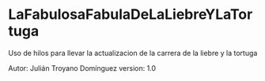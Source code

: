 # LaFabulosaFabulaDeLaLiebreYLaTortuga
Uso de hilos para llevar la actualizacion de la carrera de la liebre y la tortuga

Autor: Julián Troyano Domínguez
version: 1.0
